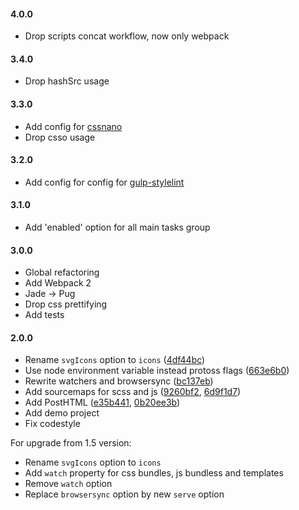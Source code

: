 #### 4.0.0
* Drop scripts concat workflow, now only webpack

#### 3.4.0
* Drop hashSrc usage

#### 3.3.0
* Add config for [cssnano](http://cssnano.co/)
* Drop csso usage

#### 3.2.0
* Add config for config for [gulp-stylelint](https://github.com/olegskl/gulp-stylelint)

#### 3.1.0
* Add 'enabled' option for all main tasks group

#### 3.0.0
* Global refactoring
* Add Webpack 2
* Jade -> Pug
* Drop css prettifying
* Add tests

#### 2.0.0
* Rename  `svgIcons` option to `icons` ([4df44bc](https://github.com/andrey-hohlov/protoss/commit/4df44bc))
* Use node environment variable instead protoss flags ([663e6b0](https://github.com/andrey-hohlov/protoss/commit/663e6b0))
* Rewrite watchers and browsersync ([bc137eb](https://github.com/andrey-hohlov/protoss/commit/bc137eb))
* Add sourcemaps for scss and js ([9260bf2](https://github.com/andrey-hohlov/protoss/commit/9260bf2), [6d9f1d7](https://github.com/andrey-hohlov/protoss/commit/6d9f1d7))
* Add PostHTML ([e35b441](https://github.com/andrey-hohlov/protoss/commit/e35b441), [0b20ee3b](https://github.com/andrey-hohlov/protoss/commit/0b20ee3b))
* Add demo project
* Fix codestyle

For upgrade from 1.5 version:
* Rename `svgIcons` option to `icons`
* Add `watch` property for css bundles, js bundless and templates
* Remove `watch` option
* Replace `browsersync` option by new `serve` option
